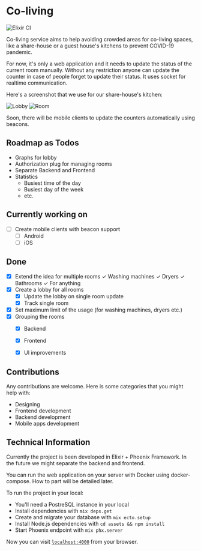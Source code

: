 # Co-living

![Elixir CI](https://github.com/rainlab-inc/coliving/workflows/Elixir%20CI/badge.svg)

Co-living service aims to help avoiding crowded areas for co-living spaces, like a share-house or a guest house's kitchens to prevent COVID-19 pandemic.

For now, it's only a web application and it needs to update the status of the current room manually. Without any restriction anyone can update the counter in case of people forget to update their status. It uses socket for realtime communication.

Here's a screenshot that we use for our share-house's kitchen:

![Lobby](https://github.com/rainlab-inc/coliving/blob/master/assets/static/images/app_screenshot_lobby.png "Lobby Overall")
![Room](https://github.com/rainlab-inc/coliving/blob/master/assets/static/images/app_screenshot_room.png "Room Stats")

Soon, there will be mobile clients to update the counters automatically using beacons.

## Roadmap as Todos
- Graphs for lobby
- Authorization plug for managing rooms
- Separate Backend and Frontend
- Statistics
    - Busiest time of the day
    - Busiest day of the week
    - etc.

## Currently working on
- [ ] Create mobile clients with beacon support
    - [ ] Android
    - [ ] iOS

## Done
- [x] Extend the idea for multiple rooms
    ✓ Washing machines
    ✓ Dryers
    ✓ Bathrooms
    ✓ For anything
- [x] Create a lobby for all rooms
    - [x] Update the lobby on single room update
    - [x] Track single room
- [x] Set maximum limit of the usage (for washing machines, dryers etc.)
- [x] Grouping the rooms
    - [x] Backend
    - [x] Frontend
    - [x] UI improvements


## Contributions
Any contributions are welcome. Here is some categories that you might help with:
 - Designing
 - Frontend development
 - Backend development
 - Mobile apps development

## Technical Information

Currently the project is been developed in Elixir + Phoenix Framework. In the future we might separate the backend and frontend.

You can run the web application on your server with Docker using docker-compose. How to part will be detailed later.

To run the project in your local:

  * You'll need a PostreSQL instance in your local
  * Install dependencies with `mix deps.get`
  * Create and migrate your database with `mix ecto.setup`
  * Install Node.js dependencies with `cd assets && npm install`
  * Start Phoenix endpoint with `mix phx.server`

Now you can visit [`localhost:4000`](http://localhost:4000) from your browser.
